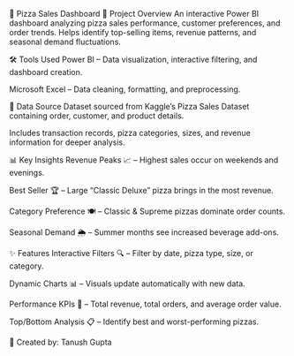 🍕 Pizza Sales Dashboard
 📌 Project Overview
An interactive Power BI dashboard analyzing pizza sales performance, customer preferences, and order trends.
Helps identify top-selling items, revenue patterns, and seasonal demand fluctuations.

🛠 Tools Used
Power BI – Data visualization, interactive filtering, and dashboard creation.

Microsoft Excel – Data cleaning, formatting, and preprocessing.

📂 Data Source
Dataset sourced from Kaggle’s Pizza Sales Dataset containing order, customer, and product details.

Includes transaction records, pizza categories, sizes, and revenue information for deeper analysis.

📊 Key Insights
Revenue Peaks 📈 – Highest sales occur on weekends and evenings.

Best Seller 🏆 – Large “Classic Deluxe” pizza brings in the most revenue.

Category Preference 🍽 – Classic & Supreme pizzas dominate order counts.

Seasonal Demand 🌦 – Summer months see increased beverage add-ons.

✨ Features
Interactive Filters 🔍 – Filter by date, pizza type, size, or category.

Dynamic Charts 📊 – Visuals update automatically with new data.

Performance KPIs 🎯 – Total revenue, total orders, and average order value.

Top/Bottom Analysis 📋 – Identify best and worst-performing pizzas.

📌 Created by: Tanush Gupta
   

